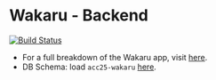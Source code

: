 # Wakaru - Backend

[![Build Status](https://travis-ci.org/ACC25/wakaru-backend.svg?branch=development)](https://travis-ci.org/ACC25/wakaru-backend)

+ For a full breakdown of the Wakaru app, visit [here](https://github.com/ACC25/wakaru).
+ DB Schema: load `acc25-wakaru` [here](http://ondras.zarovi.cz/sql/demo/).
